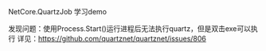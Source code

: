 NetCore.QuartzJob 学习demo

发现问题：使用Process.Start()运行进程后无法执行quartz，但是双击exe可以执行 详见：https://github.com/quartznet/quartznet/issues/806
